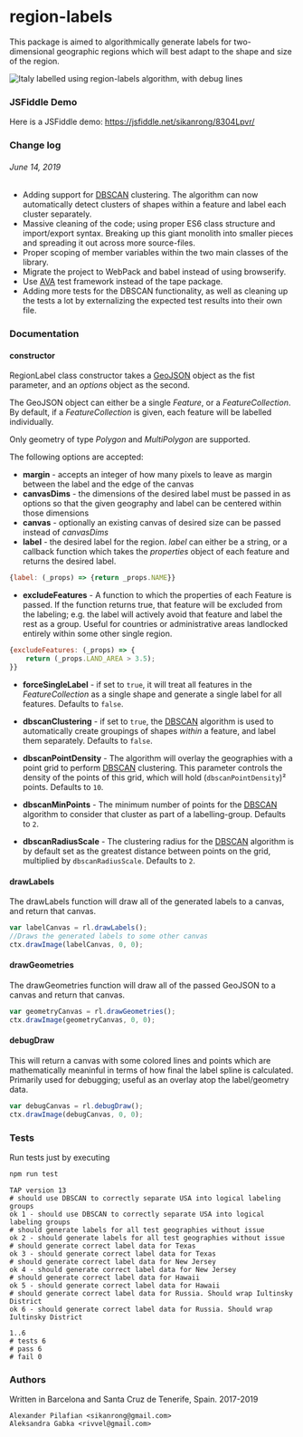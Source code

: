 # region-labels

This package is aimed to algorithmically generate labels for two-dimensional geographic regions which will best adapt to the shape and size of the region.

![Italy labelled using region-labels algorithm, with debug lines](https://rawcdn.githack.com/windfish-studio/region-labels/a485eca1be1701731454be42d3daf95025375b88/dist/italy_example.png)

### JSFiddle Demo

Here is a JSFiddle demo: https://jsfiddle.net/sikanrong/8304Lpvr/

### Change log

###### June 14, 2019
- Adding support for [DBSCAN](https://en.wikipedia.org/wiki/DBSCAN) clustering. The algorithm can now automatically detect clusters of shapes within a feature and label each cluster separately.
- Massive cleaning of the code; using proper ES6 class structure and import/export syntax. Breaking up this giant monolith into smaller pieces and spreading it out across more source-files. 
- Proper scoping of member variables within the two main classes of the library.
- Migrate the project to WebPack and babel instead of using browserify.
- Use [AVA](https://github.com/avajs/ava) test framework instead of the tape package.
- Adding more tests for the DBSCAN functionality, as well as cleaning up the tests a lot by externalizing the expected test results into their own file.
 

### Documentation

#### constructor

RegionLabel class constructor takes a [GeoJSON](https://geojson.org/) object as the fist parameter, and an _options_ object as the second. 

The GeoJSON object can either be a single _Feature_, or a _FeatureCollection_. By default, if a _FeatureCollection_ is given, each feature will be labelled individually. 

Only geometry of type _Polygon_ and _MultiPolygon_ are supported.

The following options are accepted:

- **margin** - accepts an integer of how many pixels to leave as margin between the label and the edge of the canvas
- **canvasDims** - the dimensions of the desired label must be passed in as options so that the given geography and label can be centered within those dimensions
- **canvas** - optionally an existing canvas of desired size can be passed instead of _canvasDims_
- **label** - the desired label for the region. _label_ can either be a string, or a callback function which takes the _properties_ object of each feature and returns the desired label.
```javascript
{label: (_props) => {return _props.NAME}}
```
 
- **excludeFeatures** - A function to which the properties of each Feature is passed. If the function returns true, that feature will be excluded from the labeling; e.g. the label will actively avoid that feature and label the rest as a group. Useful for countries or administrative areas landlocked entirely within some other single region.

```javascript
{excludeFeatures: (_props) => {
    return (_props.LAND_AREA > 3.5);
}}
```
- **forceSingleLabel** - if set to ```true```, it will treat all features in the _FeatureCollection_ as a single shape and generate a single label for all features. Defaults to ```false```.

- **dbscanClustering** - if set to ```true```, the [DBSCAN](https://en.wikipedia.org/wiki/DBSCAN) algorithm is used to automatically create groupings of shapes _within_ a feature, and label them separately. Defaults to ```false```.

- **dbscanPointDensity** - The algorithm will overlay the geographies with a point grid to perform [DBSCAN](https://en.wikipedia.org/wiki/DBSCAN) clustering. This parameter controls the density of the points of this grid, which will hold (```dbscanPointDensity```)² points. Defaults to ```10```.

- **dbscanMinPoints** - The minimum number of points for the [DBSCAN](https://en.wikipedia.org/wiki/DBSCAN) algorithm to consider that cluster as part of a labelling-group. Defaults to ```2```.

- **dbscanRadiusScale** - The clustering radius for the [DBSCAN](https://en.wikipedia.org/wiki/DBSCAN) algorithm is by default set as the greatest distance between points on the grid, multiplied by ```dbscanRadiusScale```. Defaults to ```2```.

#### drawLabels
The drawLabels function will draw all of the generated labels to a canvas, and return that canvas.

```javascript
var labelCanvas = rl.drawLabels();
//Draws the generated labels to some other canvas
ctx.drawImage(labelCanvas, 0, 0); 
```

#### drawGeometries
The drawGeometries function will draw all of the passed GeoJSON to a canvas and return that canvas.
```javascript
var geometryCanvas = rl.drawGeometries();
ctx.drawImage(geometryCanvas, 0, 0);
```
 
#### debugDraw
This will return a canvas with some colored lines and points which are mathematically meaninful in terms of how final the label spline is calculated. Primarily used for debugging; useful as an overlay atop the label/geometry data.

```javascript
var debugCanvas = rl.debugDraw();
ctx.drawImage(debugCanvas, 0, 0);
``` 

### Tests
Run tests just by executing 
```bash
npm run test
```
```
TAP version 13
# should use DBSCAN to correctly separate USA into logical labeling groups
ok 1 - should use DBSCAN to correctly separate USA into logical labeling groups
# should generate labels for all test geographies without issue
ok 2 - should generate labels for all test geographies without issue
# should generate correct label data for Texas
ok 3 - should generate correct label data for Texas
# should generate correct label data for New Jersey
ok 4 - should generate correct label data for New Jersey
# should generate correct label data for Hawaii
ok 5 - should generate correct label data for Hawaii
# should generate correct label data for Russia. Should wrap Iultinsky District
ok 6 - should generate correct label data for Russia. Should wrap Iultinsky District

1..6
# tests 6
# pass 6
# fail 0
```

### Authors
 Written in Barcelona and Santa Cruz de Tenerife, Spain. 2017-2019
```
Alexander Pilafian <sikanrong@gmail.com>
Aleksandra Gabka <rivvel@gmail.com>
``` 